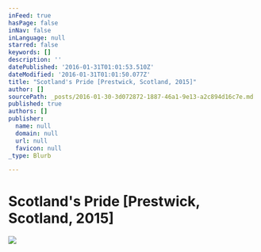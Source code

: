 ```yaml
---
inFeed: true
hasPage: false
inNav: false
inLanguage: null
starred: false
keywords: []
description: ''
datePublished: '2016-01-31T01:01:53.510Z'
dateModified: '2016-01-31T01:01:50.077Z'
title: "Scotland's Pride [Prestwick, Scotland, 2015]"
author: []
sourcePath: _posts/2016-01-30-3d072872-1887-46a1-9e13-a2c894d16c7e.md
published: true
authors: []
publisher:
  name: null
  domain: null
  url: null
  favicon: null
_type: Blurb

---
```

# Scotland's Pride \[Prestwick, Scotland, 2015\]
![](https://the-grid-user-content.s3-us-west-2.amazonaws.com/1967f09a-e497-4bc5-bc30-4db0eff70630.JPG)